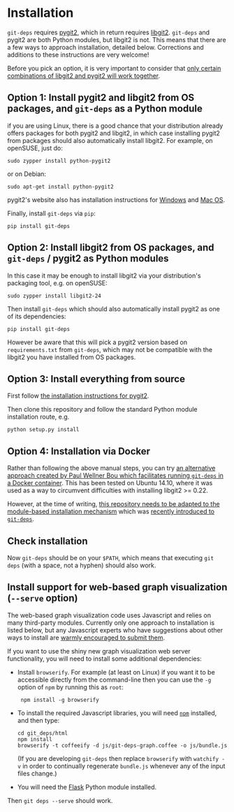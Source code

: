 Installation
============

`git-deps` requires [pygit2](http://www.pygit2.org/), which in return
requires [libgit2](https://libgit2.github.com/).  `git-deps` and
pygit2 are both Python modules, but libgit2 is not.  This means
that there are a few ways to approach installation, detailed below.
Corrections and additions to these instructions are very welcome!

Before you pick an option, it is very important to consider that [only
certain combinations of libgit2 and pygit2 will work
together](http://www.pygit2.org/install.html#version-numbers).

## Option 1: Install pygit2 and libgit2 from OS packages, and `git-deps` as a Python module

if you are using Linux, there is a good chance that your distribution
already offers packages for both pygit2 and libgit2, in which case
installing pygit2 from packages should also automatically install
libgit2.  For example, on openSUSE, just do:

    sudo zypper install python-pygit2

or on Debian:

    sudo apt-get install python-pygit2

pygit2's website also has installation instructions for
[Windows](http://www.pygit2.org/install.html#installing-on-windows)
and [Mac OS](http://www.pygit2.org/install.html#installing-on-os-x).

Finally, install `git-deps` via `pip`:

    pip install git-deps

## Option 2: Install libgit2 from OS packages, and `git-deps` / pygit2 as Python modules

In this case it may be enough to install libgit2 via your
distribution's packaging tool, e.g. on openSUSE:

    sudo zypper install libgit2-24

Then install `git-deps` which should also automatically install pygit2
as one of its dependencies:

    pip install git-deps

However be aware that this will pick a pygit2 version based on
`requirements.txt` from `git-deps`, which may not be compatible with
the libgit2 you have installed from OS packages.

## Option 3: Install everything from source

First follow
[the installation instructions for pygit2](http://www.pygit2.org/install.html).

Then clone this repository and follow the standard Python module
installation route, e.g.

    python setup.py install

## Option 4: Installation via Docker

Rather than following the above manual steps, you can try
[an alternative approach created by Paul Wellner Bou which facilitates running `git-deps` in a Docker container](https://github.com/paulwellnerbou/git-deps-docker).
This has been tested on Ubuntu 14.10, where it was used as a way to
circumvent difficulties with installing libgit2 >= 0.22.

However, at the time of writing, [this repository needs to be adapted
to the module-based installation
mechanism](https://github.com/paulwellnerbou/git-deps-docker/issues/2)
which was [recently introduced to
`git-deps`](https://github.com/aspiers/git-deps/pull/71).

## Check installation

Now `git-deps` should be on your `$PATH`, which means that executing
`git deps` (with a space, not a hyphen) should also work.

## Install support for web-based graph visualization (`--serve` option)

The web-based graph visualization code uses Javascript and relies on
many third-party modules.  Currently only one approach to installation
is listed below, but any Javascript experts who have suggestions about
other ways to install are [warmly encouraged to submit
them](CONTRIBUTING.md).

If you want to use the shiny new graph visualization web server
functionality, you will need to install some additional dependencies:

*   Install `browserify`.  For example (at least on Linux) if you want
    it to be accessible directly from the command-line then you can
    use the `-g` option of `npm` by running this as `root`:

         npm install -g browserify

*   To install the required Javascript libraries, you will need
    [`npm`](https://www.npmjs.com/) installed, and then type:

        cd git_deps/html
        npm install
        browserify -t coffeeify -d js/git-deps-graph.coffee -o js/bundle.js

    (If you are developing `git-deps` then replace `browserify` with
    `watchify -v` in order to continually regenerate `bundle.js`
    whenever any of the input files change.)

*   You will need the [Flask](http://flask.pocoo.org/) Python
    module installed.

Then `git deps --serve` should work.

